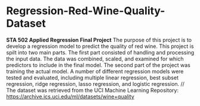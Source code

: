 # Regression-Red-Wine-Quality-Dataset
**STA 502 Applied Regression Final Project**
The purpose of this project is to develop a regression model to predict the quality of red wine. This project is spilt into two main parts. The first part consisted of handling and processing the input data. The data was combined, scaled, and examined for which predictors to include in the final model. The second part of the project was training the actual model. A number of different regression models were tested and evaluated, including multiple linear regression, best subset regression, ridge regression, lasso regression, and logistic regression. //
The dataset was retrieved from the UCI Machine Learning Repository: https://archive.ics.uci.edu/ml/datasets/wine+quality 
